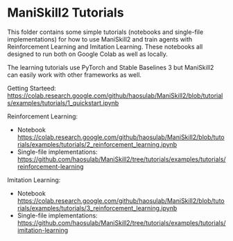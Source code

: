 # ManiSkill2 Tutorials


This folder contains some simple tutorials (notebooks and single-file implementations) for how to use ManiSkill2 and train agents with Reinforcement Learning and Imitation Learning. These notebooks all designed to run both on Google Colab as well as locally.

The learning tutorials use PyTorch and Stable Baselines 3 but ManiSkill2 can easily work with other frameworks as well. 

Getting Starteed: https://colab.research.google.com/github/haosulab/ManiSkill2/blob/tutorials/examples/tutorials/1_quickstart.ipynb

Reinforcement Learning:
 - Notebook https://colab.research.google.com/github/haosulab/ManiSkill2/blob/tutorials/examples/tutorials/2_reinforcement_learning.ipynb
 - Single-file implementations: https://github.com/haosulab/ManiSkill2/tree/tutorials/examples/tutorials/reinforcement-learning

Imitation Learning: 
 - Notebook https://colab.research.google.com/github/haosulab/ManiSkill2/blob/tutorials/examples/tutorials/3_reinforcement_learning.ipynb
 - Single-file implementations: https://github.com/haosulab/ManiSkill2/tree/tutorials/examples/tutorials/imitation-learning